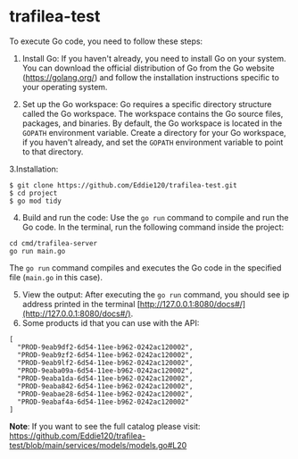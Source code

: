 # trafilea-test

To execute Go code, you need to follow these steps:

1. Install Go: If you haven't already, you need to install Go on your system. You can download the official distribution of Go from the Go website (https://golang.org/) and follow the installation instructions specific to your operating system.


2. Set up the Go workspace: Go requires a specific directory structure called the Go workspace. The workspace contains the Go source files, packages, and binaries. By default, the Go workspace is located in the `GOPATH` environment variable. Create a directory for your Go workspace, if you haven't already, and set the `GOPATH` environment variable to point to that directory.

3.Installation:
```shell
$ git clone https://github.com/Eddie120/trafilea-test.git
$ cd project
$ go mod tidy
```

4. Build and run the code: Use the `go run` command to compile and run the Go code. In the terminal, run the following command inside the project:

```shell
cd cmd/trafilea-server
go run main.go
```

The `go run` command compiles and executes the Go code in the specified file (`main.go` in this case).

5. View the output: After executing the `go run` command, you should see ip address printed in the terminal [http://127.0.0.1:8080/docs#/](http://127.0.0.1:8080/docs#/).
6. Some products id that you can use with the API: 
```shell
[
  "PROD-9eab9df2-6d54-11ee-b962-0242ac120002",
  "PROD-9eab9zf2-6d54-11ee-b962-0242ac120002",
  "PROD-9eab9lf2-6d54-11ee-b962-0242ac120002",
  "PROD-9eaba09a-6d54-11ee-b962-0242ac120002",
  "PROD-9eaba1da-6d54-11ee-b962-0242ac120002",
  "PROD-9eaba842-6d54-11ee-b962-0242ac120002",
  "PROD-9eabae28-6d54-11ee-b962-0242ac120002",
  "PROD-9eabaf4a-6d54-11ee-b962-0242ac120002"
]
```
**Note**: If you want to see the full catalog please visit: https://github.com/Eddie120/trafilea-test/blob/main/services/models/models.go#L20

